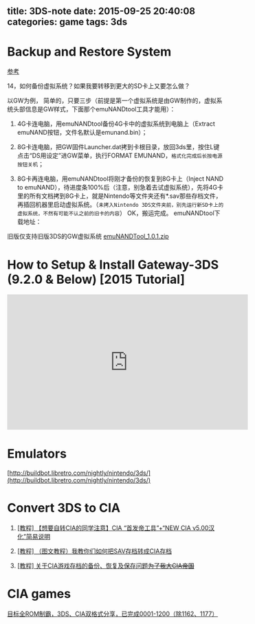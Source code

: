 title: 3DS-note
date: 2015-09-25 20:40:08
categories: game
tags: 3ds
---

# Backup and Restore System

[参考](http://bbs.duowan.com/thread-38341386-1-1.html)


14，如何备份虚拟系统？如果我要转移到更大的SD卡上又要怎么做？

以GW为例， 简单的，只要三步（前提是第一个虚拟系统是由GW制作的，虚拟系统头部信息是GW样式，下面那个emuNANDtool工具才能用）：
<!--more-->

1. 4G卡连电脑，用emuNANDtool备份4G卡中的虚拟系统到电脑上（Extract emuNAND按钮，文件名默认是emunand.bin）；

2. 8G卡连电脑，把GW固件Launcher.dat拷到卡根目录，放回3ds里，按住L键点击“DS用设定”进GW菜单，执行FORMAT EMUNAND，`格式化完成后长按电源按钮关机`；
3. 8G卡再连电脑，用emuNANDtool将刚才备份的恢复到8G卡上（Inject NAND to emuNAND），待进度条100%后（注意，别急着去试虚拟系统），先将4G卡里的所有文档拷到8G卡上，就是Nintendo等文件夹还有*.sav那些存档文件，再插回机器里启动虚拟系统。（`未拷入Nintendo 3DS文件夹前，别先运行新SD卡上的虚拟系统，不然有可能不认之前的旧卡的内容`）
OK，搬运完成。 emuNANDtool下载地址：

  旧版仅支持旧版3DS的GW虚拟系统   [emuNANDTool_1.0.1.zip](/resources/2015/9/25/emuNANDTool_1.0.1.zip) 


# How to Setup & Install Gateway-3DS (9.2.0 & Below) [2015 Tutorial]

<iframe width="560" height="315" src="https://www.youtube.com/embed/xGmr-2cyJE4" frameborder="0" allowfullscreen></iframe>

# Emulators
[http://buildbot.libretro.com/nightly/nintendo/3ds/](http://buildbot.libretro.com/nightly/nintendo/3ds/)

# Convert 3DS to CIA
1. [[教程] 【想要自转CIA的同学注意】CIA “首发帝工具”+“NEW CIA v5.00汉化”简易说明](http://bbs.duowan.com/forum.php?mod=viewthread&tid=41421856&fromuid=3846499)

2. [[教程] （图文教程）我教你们如何把SAV存档转成CIA存档](http://bbs.duowan.com/thread-42209040-1-1.html)

3. [[教程]  关于CIA游戏存档的备份、恢复及保存问题~~为了我大CIA帝国~~ ](http://bbs.duowan.com/forum.php?mod=viewthread&tid=41823264&extra=)

# CIA games
[目标全ROM制霸，3DS、CIA双格式分享，已完成0001-1200（除1162、1177） ](http://bbs.duowan.com/forum.php?mod=viewthread&tid=42056068&extra=page%3D1%26filter%3Dreply%26orderby%3Dreplies%26typeid%3D7745%26typeid%3D7745%26orderby%3Dreplies)